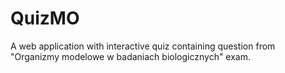 # QuizMO

A web application with interactive quiz containing question from "Organizmy modelowe w badaniach biologicznych" exam.
